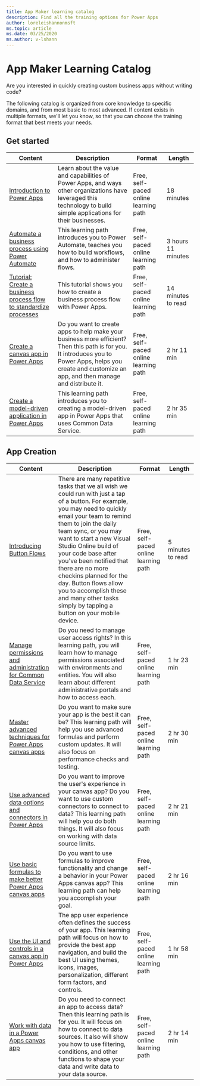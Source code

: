 ```yaml
---
title: App Maker learning catalog
description: Find all the training options for Power Apps
author: loreleishannonmsft
ms.topic: article
ms.date: 03/25/2020
ms.author: v-lshann
---
```


# App Maker Learning Catalog

Are you interested in quickly creating custom business apps without writing code? 

The following catalog is organized from core knowledge to specific domains, and from most basic to most advanced. If content exists in multiple formats, we'll let you know, so that you can choose the training format that best meets your needs. 

## Get started<a name="get-started"></a>
| Content   | Description  | Format  | Length    |
|------------------------------------------------------------------------------------------------------------------------------------------------------------------------------------|--------------------------------------------------------------------------------------------------------------------------------------------------------------------------------------------------------------------------------------------------------------------------------------------------------------------------------------------------------------------------------------------------------------------------|---------------------------------------|-----------|
| [Introduction to Power Apps](https://docs.microsoft.com/learn/modules/introduction-power-apps/)                                              | Learn about the value and capabilities of Power Apps, and ways other organizations have leveraged this technology to build simple applications for their businesses.                                             | Free, self-paced online learning path | 18 minutes         |
| [Automate a business process using Power Automate](https://docs.microsoft.com/learn/paths/automate-process-power-automate/)                 | This learning path introduces you to Power Automate, teaches you how to build workflows, and how to administer flows.                                                                                        | Free, self-paced online learning path | 3 hours 11 minutes |
| [Tutorial: Create a business process flow to standardize processes](https://docs.microsoft.com/power-automate/create-business-process-flow) | This tutorial shows you how to create a business process flow with Power Apps.                                                                                                                               | Free, self-paced online learning path | 14 minutes to read |
| [Create a canvas app in Power Apps](https://docs.microsoft.com/learn/paths/create-powerapps/)                                               | Do you want to create apps to help make your business more efficient? Then this path is for you. It introduces you to Power Apps, helps you create and customize an app, and then manage and distribute it. | Free, self-paced online learning path | 2 hr 11 min        |
| [Create a model-driven application in Power Apps](https://docs.microsoft.com/learn/paths/create-app-models-business-processes/)             | This learning path introduces you to creating a model-driven app in Power Apps that uses Common Data Service.                                                                                                | Free, self-paced online learning path | 2 hr 35 min        |
## App Creation<a name="app-creation"></a>
| Content   | Description  | Format  | Length    |
|------------------------------------------------------------------------------------------------------------------------------------------------------------------------------------|--------------------------------------------------------------------------------------------------------------------------------------------------------------------------------------------------------------------------------------------------------------------------------------------------------------------------------------------------------------------------------------------------------------------------|---------------------------------------|-----------|
| [Introducing Button Flows](https://docs.microsoft.com/power-automate/introduction-to-button-flows)                                                             | There are many repetitive tasks that we all wish we could run with just a tap of a button. For example, you may need to quickly email your team to remind them to join the daily team sync, or you may want to start a new Visual Studio Online build of your code base after you've been notified that there are no more checkins planned for the day. Button flows allow you to accomplish these and many other tasks simply by tapping a button on your mobile device. | Free, self-paced online learning path | 5 minutes to read |
| [Manage permissions and administration for Common Data Service](https://docs.microsoft.com/learn/paths/manage-permissions-administration-common-data-service/) | Do you need to manage user access rights? In this learning path, you will learn how to manage permissions associated with environments and entities. You will also learn about different administrative portals and how to access each.  | Free, self-paced online learning path | 1 hr 23 min       |
| [Master advanced techniques for Power Apps canvas apps](https://docs.microsoft.com/learn/paths/understand-advanced-topics/)                                    | Do you want to make sure your app is the best it can be? This learning path will help you use advanced formulas and perform custom updates. It will also focus on performance checks and testing.  | Free, self-paced online learning path | 2 hr 30 min       |
| [Use advanced data options and connectors in Power Apps](https://docs.microsoft.com/learn/paths/advanced-data-options-and-connectors/)                         | Do you want to improve the user's experience in your canvas app? Do you want to use custom connectors to connect to data? This learning path will help you do both things. It will also focus on working with data source limits.  | Free, self-paced online learning path | 2 hr 21 min       |
| [Use basic formulas to make better Power Apps canvas apps](https://docs.microsoft.com/learn/paths/use-basic-formulas-powerapps-canvas-app/)                    | Do you want to use formulas to improve functionality and change a behavior in your Power Apps canvas app? This learning path can help you accomplish your goal. | Free, self-paced online learning path | 2 hr 16 min       |
| [Use the UI and controls in a canvas app in Power Apps](https://docs.microsoft.com/learn/paths/ui-controls-canvas-app-powerapps/)                              | The app user experience often defines the success of your app. This learning path will focus on how to provide the best app navigation, and build the best UI using themes, icons, images, personalization, different form factors, and controls.  | Free, self-paced online learning path | 1 hr 58 min       |
| [Work with data in a Power Apps canvas app](https://docs.microsoft.com/learn/paths/work-with-data-in-a-canvas-app/)                                            | Do you need to connect an app to access data? Then this learning path is for you. It will focus on how to connect to data sources. It also will show you how to use filtering, conditions, and other functions to shape your data and write data to your data source.   | Free, self-paced online learning path | 2 hr 14 min       |
